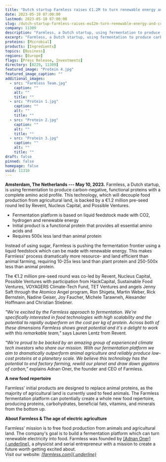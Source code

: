 ```yaml
---
title: "Dutch startup Farmless raises €1.2M to turn renewable energy and CO2 into carbon-negative food ingredients"
date: 2023-05-10 07:00:00
lastmod: 2023-05-10 07:00:00
slug: /dutch-startup-farmless-raises-eu12m-turn-renewable-energy-and-co2-carbon-negative-food
company: 11309
description: "Farmless, a Dutch startup, using fermentation to produce carbon-negative, functional proteins with a complete amino acid profile announces backing by a €1.2 million pre-seed round led by Revent, Nucleus Capital, and Possible Ventures."
excerpt: "Farmless, a Dutch startup, using fermentation to produce carbon-negative, functional proteins with a complete amino acid profile announces backing by a €1.2 million pre-seed round led by Revent, Nucleus Capital, and Possible Ventures."
proteins: [Microbial]
products: [Ingredients]
topics: [Business]
regions: [Europe]
flags: [Press Release, Investments]
directory: [8229, 11309]
featured_image: "Protein 4.jpg"
featured_image_caption: ""
additional_images:
  - src: "Farmless Team.jpg"
    caption: ""
    alt: ""
    title: ""
  - src: "Protein 1.jpg"
    caption: ""
    alt: ""
    title: ""
  - src: "Protein 2.jpg"
    caption: ""
    alt: ""
    title: ""
  - src: "Protein 3.jpg"
    caption: ""
    alt: ""
    title: ""
draft: false
pinned: false
homepage: false
uuid: 11310
---
```

**Amsterdam, The Netherlands --- May 10, 2023.** Farmless, a Dutch
startup, is using fermentation to produce carbon-negative, functional
proteins with a complete amino acid profile. This technology, which will
decouple food production from agricultural land, is backed by a €1.2
million pre-seed round led by Revent, Nucleus Capital, and Possible
Ventures.

-   Fermentation platform is based on liquid feedstock made with CO2,
    hydrogen and renewable energy
-   Initial product is a functional protein that provides all essential
    amino acids and 
-   Requires 500x less land than animal protein

Instead of using sugar, Farmless is pushing the fermentation frontier
using a liquid feedstock which can be made with renewable energy. This
makes Farmless' process dramatically more resource- and land efficient
than animal farming, requiring 10-25x less land than plant protein and
250-500x less than animal protein.

The €1.2 million pre-seed round was co-led by Revent, Nucleus Capital,
Possible Ventures with participation from HackCapital, Sustainable Food
Ventures, VOYAGERS Climate-Tech Fund, TET Ventures and angels Jenny Saft
through the Atomico Angel program, Ron Shigeta, Martin Weber, Rick
Bernstein, Nadine Geiser, Joy Faucher, Michele Tarawneh, Alexander
Hoffmann and Christian Stiebner.

*\"We\'re excited by the Farmless approach to fermentation. We\'re
specifically interested in food technologies with high scalability and
the potential to rapidly outperform on the cost per kg of protein.
Across both of these dimensions Farmless shows great potential and it\'s
a delight to work with this remarkable team,\"* says Lauren Lentz from
Revent.

*\"We're proud to be backed by an amazing group of experienced climate
tech investors who share our mission. With our fermentation platform we
aim to dramatically outperform animal agriculture and reliably produce
low-cost proteins at a planetary scale. We believe this technology has
the potential to end factory farming, rewild our planet and draw down
gigatons of carbon,\"* explains Adnan Oner, the founder and CEO of
Farmless.

**A new food repertoire**

Farmless\' initial products are designed to replace animal proteins, as
the majority of agricultural land is currently used to feed animals. The
Farmless fermentation platform can potentially create a whole new food
repertoire, producing proteins, carbohydrates, beneficial fats,
vitamins, and minerals from the bottom up.

**About Farmless & The age of electric agriculture**

Farmless' mission is to free food production from animals and
agricultural land. The company's goal is to build a fermentation
platform which can turn renewable electricity into food. Farmless was
founded by [[Adnan
Oner]{.underline}](https://www.linkedin.com/in/adnanoner/), a physicist
and serial entrepreneur with a mission to create a future worth getting
excited about. \
Visit our website: [*[farmless.com]{.underline}*](https://farmless.com/)
